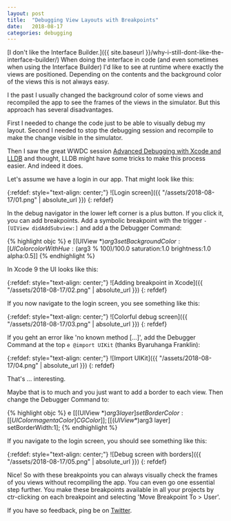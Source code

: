 ```yaml
---
layout: post
title:  "Debugging View Layouts with Breakpoints"
date:   2018-08-17
categories: debugging
---
```


[I don't like the Interface Builder.]({{ site.baseurl }}/why-i-still-dont-like-the-interface-builder/) When doing the interface in code (and even sometimes when using the Interface Builder) I'd like to see at runtime where exactly the views are positioned. Depending on the contents and the background color of the views this is not always easy.

I the past I usually changed the background color of some views and recompiled the app to see the frames of the views in the simulator. But this approach has several disadvantages.

First I needed to change the code just to be able to visually debug my layout. Second I needed to stop the debugging session and recompile to make the change visible in the simulator.

Then I saw the great WWDC session [Advanced Debugging with Xcode and LLDB](https://developer.apple.com/videos/play/wwdc2018/412/) and thought, LLDB might have some tricks to make this process easier. And indeed it does.

Let's assume we have a login in our app. That might look like this:

{:refdef: style="text-align: center;"}
![Login screen]({{ "/assets/2018-08-17/01.png" | absolute_url }})
{: refdef}

In the debug navigator in the lower left corner is a plus button. If you click it, you can add breakpoints. Add a symbolic breakpoint with the trigger `-[UIView didAddSubview:]` and add a the Debugger Command:

{% highlight objc %}
e [(UIView *)$arg3 setBackgroundColor:[UIColor colorWithHue:($arg3 % 100)/100.0 saturation:1.0 brightness:1.0 alpha:0.5]]
{% endhighlight %}

In Xcode 9 the UI looks like this:

{:refdef: style="text-align: center;"}
![Adding breakpoint in Xcode]({{ "/assets/2018-08-17/02.png" | absolute_url }})
{: refdef}

If you now navigate to the login screen, you see something like this:

{:refdef: style="text-align: center;"}
![Colorful debug screen]({{ "/assets/2018-08-17/03.png" | absolute_url }})
{: refdef}

If you geht an error like 'no known method […]', add the Debugger Command at the top `e @import UIKit` (thanks Byaruhanga Franklin):

{:refdef: style="text-align: center;"}
![Import UIKit]({{ "/assets/2018-08-17/04.png" | absolute_url }})
{: refdef}

That's ... interesting.

Maybe that is to much and you just want to add a border to each view. Then change the Debugger Command to:

{% highlight objc %}
e [[(UIView *)$arg3 layer] setBorderColor:[[UIColor magentaColor] CGColor]]; [[(UIView *)$arg3 layer] setBorderWidth:1];
{% endhighlight %}

If you navigate to the login screen, you should see something like this:

{:refdef: style="text-align: center;"}
![Debug screen with borders]({{ "/assets/2018-08-17/05.png" | absolute_url }})
{: refdef}

Nice! So with these breakpoints you can always visually check the frames of you views without recompiling the app. You can even go one essential step further. You make these breakpoints available in all your projects by ctr-clicking on each breakpoint and selecting 'Move Breakpoint To > User'.

If you have so feedback, ping be on [Twitter](https://twitter.com/dasdom).
